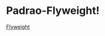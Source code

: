 # Padrao-Flyweight!

[Flyweight](https://user-images.githubusercontent.com/80372910/232621874-be089a7f-49ac-467d-8389-3f9579213601.jpeg)
